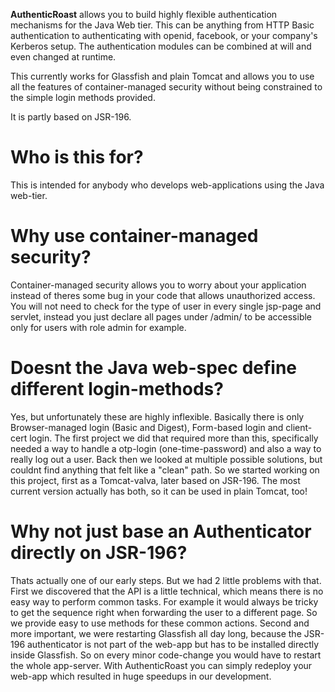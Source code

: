 **AuthenticRoast** allows you to build highly flexible authentication mechanisms for the Java Web tier. This can be anything from HTTP Basic authentication to authenticating with openid, facebook, or your company's Kerberos setup. The authentication modules can be combined at will and even changed at runtime.

This currently works for Glassfish and plain Tomcat and allows you to use all the features of container-managed security without being constrained to the simple login methods provided.

It is partly based on JSR-196.

# Who is this for? #

This is intended for anybody who develops web-applications using the Java web-tier.

# Why use container-managed security? #

Container-managed security allows you to worry about your application instead of theres some bug in your code that allows unauthorized access. You will not need to check for the type of user in every single jsp-page and servlet, instead you just declare all pages under /admin/ to be accessible only for users with role admin for example.

# Doesnt the Java web-spec define different login-methods? #

Yes, but unfortunately these are highly inflexible. Basically there is only Browser-managed login (Basic and Digest), Form-based login and client-cert login. The first project we did that required more than this, specifically needed a way to handle a otp-login (one-time-password) and also a way to really log out a user.
Back then we looked at multiple possible solutions, but couldnt find anything that felt like a "clean" path. So we started working on this project, first as a Tomcat-valva, later based on JSR-196. The most current version actually has both, so it can be used in plain Tomcat, too!

# Why not just base an Authenticator directly on JSR-196? #

Thats actually one of our early steps. But we had 2 little problems with that.
First we discovered that the API is a little technical, which means there is no easy way to perform common tasks. For example it would always be tricky to get the sequence right when forwarding the user to a different page. So we provide easy to use methods for these common actions.
Second and more important, we were restarting Glassfish all day long, because the JSR-196 authenticator is not part of the web-app but has to be installed directly inside Glassfish. So on every minor code-change you would have to restart the whole app-server. With AuthenticRoast you can simply redeploy your web-app which resulted in huge speedups in our development.